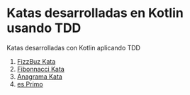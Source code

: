 # Katas desarrolladas en Kotlin usando TDD

Katas desarrolladas con Kotlin aplicando TDD

1. [FizzBuz Kata](/Kotlin-katas-tdd/Kata-Instructions/fizzbuzz.md)
2. [Fibonnacci Kata](/Kotlin-katas-tdd/Kata-Instructions/fibonacci.md)
3. [Anagrama Kata](/Kotlin-katas-tdd/Kata-Instructions/anagrama.md)
4. [es Primo](/Kotlin-katas-tdd/Kata-Instructions/esprimo.md)
